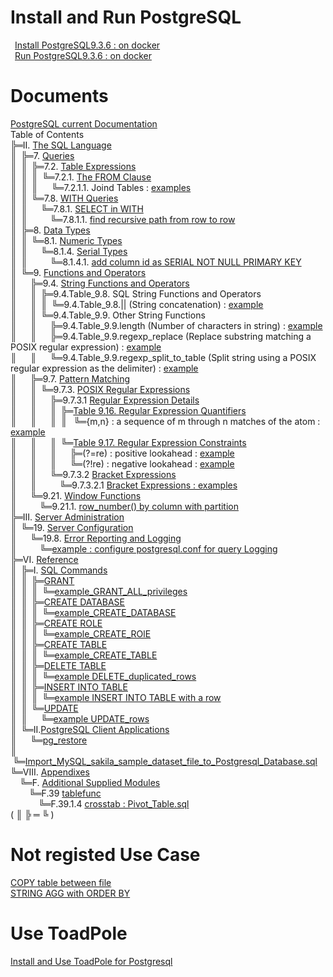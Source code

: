 # Install and Run PostgreSQL
&ensp;[Install PostgreSQL9.3.6 : on docker](01_Install_and_Run_PostgreSQL/01_Install_PostgreSQL9.3.6_on_docker.md)  
&ensp;[Run PostgreSQL9.3.6 : on docker](01_Install_and_Run_PostgreSQL/02_Run_PostgreSQL9.3.6_on_docker.md)

# Documents
[PostgreSQL current Documentation](https://www.postgresql.org/docs/current/static/index.html)  
Table of Contents  
╠═II. [The SQL Language](https://www.postgresql.org/docs/current/static/sql.html)  
║&ensp;╠═7. [Queries](https://www.postgresql.org/docs/current/static/queries.html)  
║&ensp;║&ensp;╠═7.2. [Table Expressions](https://www.postgresql.org/docs/10/static/queries-table-expressions.html)  
║&ensp;║&ensp;║&ensp;╚═7.2.1. [The FROM Clause](https://www.postgresql.org/docs/10/static/queries-table-expressions.html#QUERIES-FROM)    
║&ensp;║&ensp;║&ensp; &ensp; ╚═7.2.1.1. Joind Tables : [examples](02_Use_PostgreSQL/current/02_II/07/2/1/1/01_Joined_Tables_Examples.md)  
║&ensp;║&ensp;╚═7.8. [WITH Queries](https://www.postgresql.org/docs/current/static/queries-with.html)  
║&ensp;║&ensp; &ensp; ╚═7.8.1. [SELECT in WITH](https://www.postgresql.org/docs/current/static/queries-with.html#QUERIES-WITH-SELECT)    
║&ensp;║&ensp; &ensp; &ensp; &nbsp;╚═7.8.1.1. [find recursive path from row to row](02_Use_PostgreSQL/current/02_II/07/8/1/01_find_path_from_row_to_row.md)  
║&ensp;╠═8. [Data Types](https://www.postgresql.org/docs/current/static/datatype.html)  
║&ensp;║&ensp;╚═8.1. [Numeric Types](https://www.postgresql.org/docs/current/static/datatype-numeric.html)  
║&ensp;║&ensp; &ensp; ╚═8.1.4. [Serial Types](https://www.postgresql.org/docs/current/static/datatype-numeric.html#DATATYPE-SERIAL)    
║&ensp;║&ensp; &ensp; &ensp; &nbsp;╚═8.1.4.1. [add column id as SERIAL NOT NULL PRIMARY KEY](02_Use_PostgreSQL/current/02_II/08/01/4/01_add_column_as_serial_to_prevent_duplication.md)  
║&ensp;╚═9. [Functions and Operators](https://www.postgresql.org/docs/current/static/functions.html)  
║&ensp; &ensp; ╠═9.4. [String Functions and Operators](https://www.postgresql.org/docs/current/static/functions-string.html)  
║&ensp; &ensp; ║&ensp;╠═9.4.Table_9.8. SQL String Functions and Operators  
║&ensp; &ensp; ║&ensp;║&ensp;╚═9.4.Table_9.8.|| (String concatenation) : [example](02_Use_PostgreSQL/current/02_II/09/04/Table_9.8./01_string_concatenation.md)  
║&ensp; &ensp; ║&ensp;╚═9.4.Table_9.9. Other String Functions  
║&ensp; &ensp; ║&ensp; &ensp;&nbsp;╠═9.4.Table_9.9.length (Number of characters in string) : [example](02_Use_PostgreSQL/current/02_II/09/04/Table_9.9./01_length.md)  
║&ensp; &ensp; ║&ensp; &ensp;&nbsp;╠═9.4.Table_9.9.regexp_replace (Replace substring matching a POSIX regular expression) : [example](02_Use_PostgreSQL/current/02_II/09/04/Table_9.9./02_regexp_replace.md)  
║&ensp; &ensp; ║&ensp; &ensp;&nbsp;╚═9.4.Table_9.9.regexp_split_to_table (Split string using a POSIX regular expression as the delimiter) : [example](02_Use_PostgreSQL/current/02_II/09/04/Table_9.9./03_regexp_split_to_table.md)  
║&ensp; &ensp; ╠═9.7. [Pattern Matching](https://www.postgresql.org/docs/current/static/functions-matching.html)  
║&ensp; &ensp; ║&ensp;╚═9.7.3. [POSIX Regular Expressions](https://www.postgresql.org/docs/current/static/functions-matching.html#FUNCTIONS-POSIX-REGEXP)  
║&ensp; &ensp; ║&ensp; &ensp;&nbsp;╠═9.7.3.1 [Regular Expression Details](https://www.postgresql.org/docs/current/static/functions-matching.html#POSIX-SYNTAX-DETAILS)  
║&ensp; &ensp; ║&ensp; &ensp;&nbsp;║&ensp;╠═[Table 9.16. Regular Expression Quantifiers](https://www.postgresql.org/docs/current/functions-matching.html#POSIX-QUANTIFIERS-TABLE)  
║&ensp; &ensp; ║&ensp; &ensp;&nbsp;║&ensp;║&ensp; ╚═{m,n} : a sequence of m through n matches of the atom : [example](02_Use_PostgreSQL/current/02_II/09/07/3/1/01_matches_of_atom.md)  
║&ensp; &ensp; ║&ensp; &ensp;&nbsp;║&ensp;╚═[Table 9.17. Regular Expression Constraints](https://www.postgresql.org/docs/current/static/functions-matching.html#POSIX-CONSTRAINTS-TABLE)  
║&ensp; &ensp; ║&ensp; &ensp;&nbsp;║&ensp; &ensp; ╠═(?=re) : positive lookahead : [example](02_Use_PostgreSQL/current/02_II/09/07/3/1/02_positive_lookahead.md)  
║&ensp; &ensp; ║&ensp; &ensp;&nbsp;║&ensp; &ensp; ╚═(?!re) : negative lookahead : [example](02_Use_PostgreSQL/current/02_II/09/07/3/1/03_negative_lookahead.md)  
║&ensp; &ensp; ║&ensp; &ensp;&nbsp;╚═9.7.3.2 [Bracket Expressions](https://www.postgresql.org/docs/current/static/functions-matching.html#POSIX-BRACKET-EXPRESSIONS)  
║&ensp; &ensp; ║&ensp; &ensp;&ensp; &nbsp; ╚═9.7.3.2.1 [Bracket Expressions : examples](02_Use_PostgreSQL/current/02_II/09/07/3/2/01_Bracket_Expressions.md)  
║&ensp; &ensp; ╚═9.21. [Window Functions](https://www.postgresql.org/docs/current/static/functions-window.html)  
║&ensp; &ensp; &nbsp; &ensp;╚═9.21.1. [row_number() by column with partition](02_Use_PostgreSQL/current/02_II/09/21/06_row_number.md)  
╠═III. [Server Administration](https://www.postgresql.org/docs/current/static/admin.html)  
║&ensp;╚═19. [Server Configuration](https://www.postgresql.org/docs/current/static/runtime-config.html)  
║&ensp; &ensp; ╚═19.8. [Error Reporting and Logging](https://www.postgresql.org/docs/current/static/runtime-config-logging.html)  
║&ensp; &ensp; &ensp; &nbsp;╚═[example : configure postgresql.conf for query Logging](02_Use_PostgreSQL/current/03_III/19/08/01_configure_postgresql_conf_file.md)  
╠═VI. [Reference](https://www.postgresql.org/docs/current/static/reference.html)  
║&ensp;╠═I. [SQL Commands](https://www.postgresql.org/docs/current/static/sql-commands.html)  
║&ensp;║&ensp;╠═[GRANT](https://www.postgresql.org/docs/current/static/sql-createdatabase.html)  
║&ensp;║&ensp;║&ensp;╚═[example_GRANT_ALL_privileges](02_Use_PostgreSQL/current/06_VI/01_I/GRANT/01_GRANT_ALL_privileges.md)  
║&ensp;║&ensp;╠═[CREATE DATABASE](https://www.postgresql.org/docs/current/static/sql-createdatabase.html)  
║&ensp;║&ensp;║&ensp;╚═[example_CREATE_DATABASE](02_Use_PostgreSQL/current/06_VI/01_I/CREATE_DATABASE/01_CREATE_DATABASE.md)  
║&ensp;║&ensp;╠═[CREATE ROLE](https://www.postgresql.org/docs/current/static/sql-createrole.html)  
║&ensp;║&ensp;║&ensp;╚═[example_CREATE_ROlE](02_Use_PostgreSQL/current/06_VI/01_I/CREATE_ROLE/01_Create_Role.md)  
║&ensp;║&ensp;╠═[CREATE TABLE](https://www.postgresql.org/docs/current/static/sql-createtable.html)  
║&ensp;║&ensp;║&ensp;╚═[example_CREATE_TABLE](02_Use_PostgreSQL/current/06_VI/01_I/CREATE_TABLE/02_Create_Table.md)  
║&ensp;║&ensp;╠═[DELETE TABLE](https://www.postgresql.org/docs/current/static/sql-delete.html)  
║&ensp;║&ensp;║&ensp;╚═[example DELETE_duplicated_rows](02_Use_PostgreSQL/current/06_VI/01_I/DELETE/01_delete_duplicated_rows.md)   
║&ensp;║&ensp;╠═[INSERT INTO TABLE](https://www.postgresql.org/docs/current/static/sql-insert.html)  
║&ensp;║&ensp;║&ensp;╚═[example INSERT INTO TABLE with a row](02_Use_PostgreSQL/current/06_VI/01_I/INSERT/01_Insert_Into_Table.md)  
║&ensp;║&ensp;╚═[UPDATE](https://www.postgresql.org/docs/current/static/sql-update.html)  
║&ensp;║&ensp; &ensp; ╚═[example UPDATE_rows](02_Use_PostgreSQL/current/06_VI/01_I/UPDATE/01_update_table.md)  
║&ensp;╚═II.[PostgreSQL Client Applications](https://www.postgresql.org/docs/current/static/reference-client.html)  
║&ensp; &ensp; ╚═[pg_restore](https://www.postgresql.org/docs/current/static/app-pgrestore.html)  
║&ensp; &ensp; &ensp; &nbsp;╚═[Import_MySQL_sakila_sample_dataset_file_to_Postgresql_Database.sql](02_Use_PostgreSQL/current/06_VI/02_II/pg_restore/01_Import_MySQL_sakila_sample_dataset_to_PostgreSQL.md)  
╚═VIII. [Appendixes](https://www.postgresql.org/docs/current/static/appendixes.html)  
&ensp; &nbsp;╚═F. [Additional Supplied Modules](https://www.postgresql.org/docs/current/static/contrib.html)  
&ensp; &ensp; &nbsp; ╚═F.39 [tablefunc](https://www.postgresql.org/docs/current/static/tablefunc.html)  
&ensp; &ensp; &ensp; &nbsp; &nbsp;╚═F.39.1.4 [crosstab : Pivot_Table.sql](02_Use_PostgreSQL/current/08_VIII/F/39/01_Pivot_Table.md)  
( ║ ╠ ═ ╚ )  

# Not registed Use Case
[COPY table between file](02_Use_PostgreSQL/07_copy_table_and_file.md)  
[STRING AGG with ORDER BY](02_Use_PostgreSQL/08_STRING_AGG_ORDER_BY.md)  

# Use ToadPole
[Install and Use ToadPole for Postgresql](03_Use_Toad_Pole/01_use_toadpole.md)
